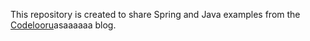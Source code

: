 This repository is created to share Spring and Java examples from the [Codelooru](http://www.codelooru.com)asaaaaaa blog.
